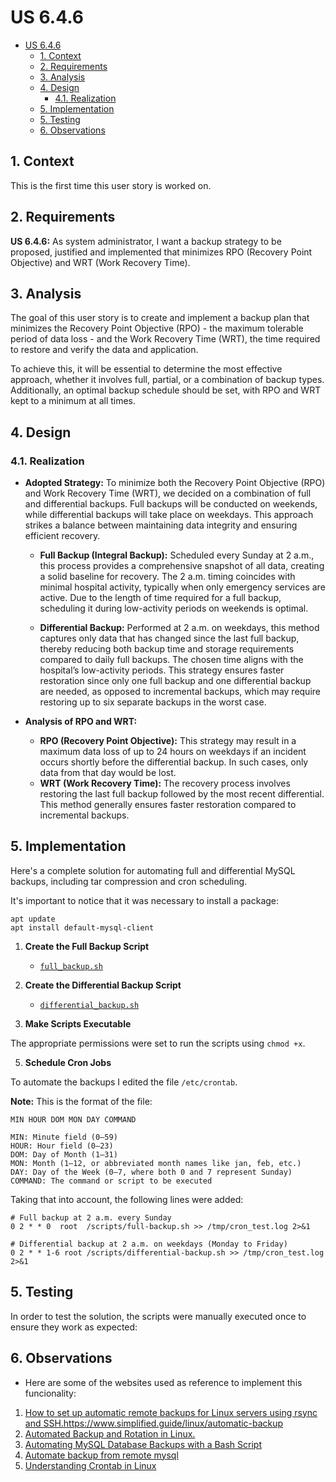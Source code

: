 # US 6.4.6

<!-- TOC -->
- [US 6.4.6](#us-646)
  - [1. Context](#1-context)
  - [2. Requirements](#2-requirements)
  - [3. Analysis](#3-analysis)
  - [4. Design](#4-design)
    - [4.1. Realization](#41-realization)
  - [5. Implementation](#5-implementation)
  - [5. Testing](#5-testing)
  - [6. Observations](#6-observations)
<!-- TOC -->

## 1. Context

This is the first time this user story is worked on.

## 2. Requirements

**US 6.4.6:** As system administrator, I want a backup strategy to be proposed, justified and implemented that minimizes RPO (Recovery Point Objective) and WRT (Work Recovery Time).

## 3. Analysis

The goal of this user story is to create and implement a backup plan that minimizes the Recovery Point Objective (RPO) - the maximum tolerable period of data loss - and the Work Recovery Time (WRT), the time required to restore and verify the data and application.

To achieve this, it will be essential to determine the most effective approach, whether it involves full, partial, or a combination of backup types. Additionally, an optimal backup schedule should be set, with RPO and WRT kept to a minimum at all times.

## 4. Design

### 4.1. Realization

- **Adopted Strategy:** To minimize both the Recovery Point Objective (RPO) and Work Recovery Time (WRT), we decided on a combination of full and differential backups. Full backups will be conducted on weekends, while differential backups will take place on weekdays. This approach strikes a balance between maintaining data integrity and ensuring efficient recovery.

  - **Full Backup (Integral Backup):** Scheduled every Sunday at 2 a.m., this process provides a comprehensive snapshot of all data, creating a solid baseline for recovery. The 2 a.m. timing coincides with minimal hospital activity, typically when only emergency services are active. Due to the length of time required for a full backup, scheduling it during low-activity periods on weekends is optimal.

  - **Differential Backup:** Performed at 2 a.m. on weekdays, this method captures only data that has changed since the last full backup, thereby reducing both backup time and storage requirements compared to daily full backups. The chosen time aligns with the hospital’s low-activity periods. This strategy ensures faster restoration since only one full backup and one differential backup are needed, as opposed to incremental backups, which may require restoring up to six separate backups in the worst case.

- **Analysis of RPO and WRT:**

  - **RPO (Recovery Point Objective):** This strategy may result in a maximum data loss of up to 24 hours on weekdays if an incident occurs shortly before the differential backup. In such cases, only data from that day would be lost.
  - **WRT (Work Recovery Time):** The recovery process involves restoring the last full backup followed by the most recent differential. This method generally ensures faster restoration compared to incremental backups.

## 5. Implementation

Here's a complete solution for automating full and differential MySQL backups, including tar compression and cron scheduling.

It's important to notice that it was necessary to install a package:

```
apt update
apt install default-mysql-client
```

1. **Create the Full Backup Script**

   - [`full_backup.sh`](full-backup.sh)

2. **Create the Differential Backup Script**

   - [`differential_backup.sh`](differential-backup.sh)

3. **Make Scripts Executable**

The appropriate permissions were set to run the scripts using `chmod +x`.

5. **Schedule Cron Jobs**

To automate the backups I edited the file `/etc/crontab`.

**Note:** This is the format of the file:

```
MIN HOUR DOM MON DAY COMMAND

MIN: Minute field (0–59)
HOUR: Hour field (0–23)
DOM: Day of Month (1–31)
MON: Month (1–12, or abbreviated month names like jan, feb, etc.)
DAY: Day of the Week (0–7, where both 0 and 7 represent Sunday)
COMMAND: The command or script to be executed
```

Taking that into account, the following lines were added:

```
# Full backup at 2 a.m. every Sunday
0 2 * * 0  root  /scripts/full-backup.sh >> /tmp/cron_test.log 2>&1

# Differential backup at 2 a.m. on weekdays (Monday to Friday)
0 2 * * 1-6 root /scripts/differential-backup.sh >> /tmp/cron_test.log 2>&1
```

## 5. Testing

In order to test the solution, the scripts were manually executed once to ensure they work as expected:

## 6. Observations

- Here are some of the websites used as reference to implement this funcionality:

1. [How to set up automatic remote backups for Linux servers using rsync and SSH.](https://www.simplified.guide/linux/automatic-backup)<https://www.simplified.guide/linux/automatic-backup>
2. [Automated Backup and Rotation in Linux.](https://medium.com/@rohitdoshi9/automated-backup-and-rotation-in-linux-12ea9c545f12)
3. [Automating MySQL Database Backups with a Bash Script](https://medium.com/@innovativejude.tech/automating-mysql-database-backups-with-a-bash-script-a-step-by-step-guide-a4b5cdbebf77)
4. [Automate backup from remote mysql](https://unix.stackexchange.com/questions/346355/automate-backup-from-remote-mysql)
5. [Understanding Crontab in Linux](https://tecadmin.net/crontab-in-linux-with-20-examples-of-cron-schedule/)
